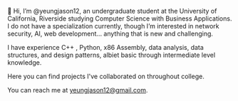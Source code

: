 👋 Hi, I’m @yeungjason12, an undergraduate student at the University of California, Riverside studying Computer Science with Business Applications.
I do not have a specialization currently, though I’m interested in network security, AI, web development... anything that is new and challenging.

I have experience C++ , Python, x86 Assembly, data analysis, data structures, and design patterns, albiet basic through intermediate level knowledge.

Here you can find projects I've collaborated on throughout college.

You can reach me at yeungjason12@gmail.com.

